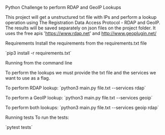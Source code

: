 Python Challenge to perform RDAP and GeoIP Lookups

This project will get a unstructured txt file with IPs and perform a lookup operation using The Registration Data Access Protocol - RDAP and GeoIP.
The results will be saved separately on json files on the project folder. 
It uses the free apis 'https://www.rdap.net' and http://www.geoplugin.net/

Requirements
Install the requirements from the requirements.txt file

´pip3 install -r requirements.txt´

Running from the command line

To perform the lookups we must provide the txt file and the services we want to use as a flag.

To perform RDAP lookup:
´python3 main.py file.txt --services rdap´

To perform a GeoIP lookup:
´python3 main.py file.txt --services geoip´

To perform both lookups:
´python3 main.py file.txt --services geoip rdap´


Running tests
To run the tests:

´pytest tests´
